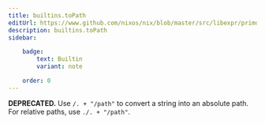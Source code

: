 ```yaml
---
title: builtins.toPath
editUrl: https://www.github.com/nixos/nix/blob/master/src/libexpr/primops.cc
description: builtins.toPath
sidebar:

    badge:
        text: Builtin
        variant: note

    order: 0
---
```


**DEPRECATED.** Use `/. + "/path"` to convert a string into an absolute
path. For relative paths, use `./. + "/path"`.



